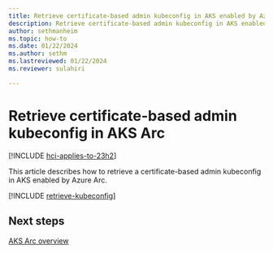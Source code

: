 ```yaml
---
title: Retrieve certificate-based admin kubeconfig in AKS enabled by Azure Arc
description: Retrieve certificate-based admin kubeconfig in AKS enabled by Arc.
author: sethmanheim
ms.topic: how-to
ms.date: 01/22/2024
ms.author: sethm 
ms.lastreviewed: 01/22/2024
ms.reviewer: sulahiri

---
```


# Retrieve certificate-based admin kubeconfig in AKS Arc

[!INCLUDE [hci-applies-to-23h2](includes/hci-applies-to-23h2.md)]

This article describes how to retrieve a certificate-based admin kubeconfig in AKS enabled by Azure Arc.

[!INCLUDE [retrieve-kubeconfig](includes/retrieve-kubeconfig.md)]

## Next steps

[AKS Arc overview](aks-overview.md)
